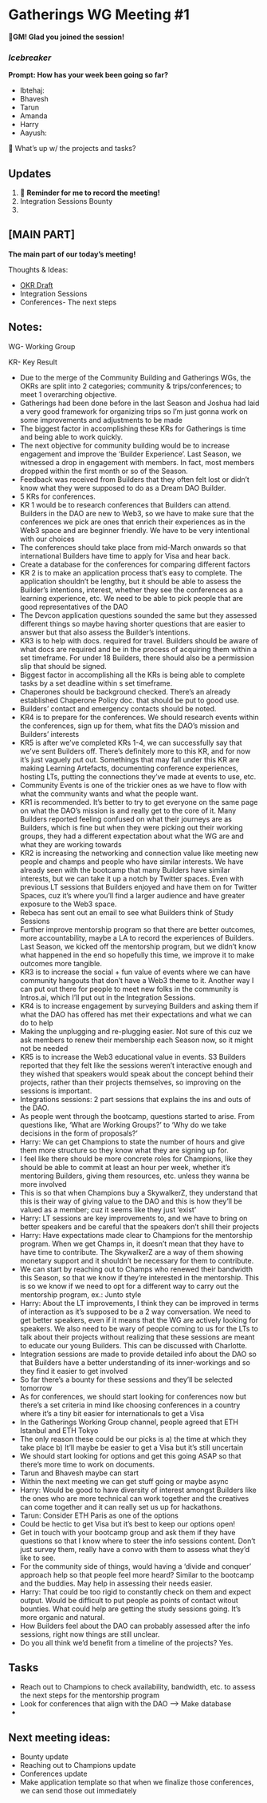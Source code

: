 # Gatherings WG Meeting #1

🌱**GM! Glad you joined the session!** 

### *Icebreaker*

**Prompt: How has your week been going so far?**

- Ibtehaj:
- Bhavesh
- Tarun
- Amanda
- Harry
- Aayush:

<aside>
📢 What’s up w/ the projects and tasks?

## Updates

1. 🔴 **Reminder for me to record the meeting!**
2. Integration Sessions Bounty
3. 
</aside>

## [MAIN PART]

**The main part of our today’s meeting!** 

Thoughts & Ideas:

- [OKR Draft](https://www.notion.so/Gatherings-Working-Group-OKRs-Draft-0615f08f11fd4d009546c23bf4901524?pvs=21)
- Integration Sessions
- Conferences- The next steps

## Notes:

WG- Working Group

KR- Key Result

- Due to the merge of the Community Building and Gatherings WGs, the OKRs are split into 2 categories; community & trips/conferences; to meet 1 overarching objective.
- Gatherings had been done before in the last Season and Joshua had laid a very good framework for organizing trips so I’m just gonna work on some improvements and adjustments to be made
- The biggest factor in accomplishing these KRs for Gatherings is time and being able to work quickly.
- The next objective for community building would be to increase engagement and improve the ‘Builder Experience’. Last Season, we witnessed a drop in engagement with members. In fact, most members dropped within the first month or so of the Season.
- Feedback was received from Builders that they often felt lost or didn’t know what they were supposed to do as a Dream DAO Builder.
- 5 KRs for conferences.
- KR 1 would be to research conferences that Builders can attend. Builders in the DAO are new to Web3, so we have to make sure that the conferences we pick are ones that enrich their experiences as in the Web3 space and are beginner friendly. We have to be very intentional with our choices
- The conferences should take place from mid-March onwards so that international Builders have time to apply for Visa and hear back.
- Create a database for the conferences for comparing different factors
- KR 2 is to make an application process that’s easy to complete. The application shouldn’t be lengthy, but it should be able to assess the Builder’s intentions, interest, whether they see the conferences as a learning experience, etc. We need to be able to pick people that are good representatives of the DAO
- The Devcon application questions sounded the same but they assessed different things so maybe having shorter questions that are easier to answer but that also assess the Builder’s intentions.
- KR3 is to help with docs. required for travel. Builders should be aware of what docs are required and be in the process of acquiring them within a set timeframe. For under 18 Builders, there should also be a permission slip that should be signed.
- Biggest factor in accomplishing all the KRs is being able to complete tasks by a set deadline within s set timeframe.
- Chaperones should be background checked. There’s an already established Chaperone Policy doc. that should be put to good use.
- Builders’ contact and emergency contacts should be noted.
- KR4 is to prepare for the conferences. We should research events within the conferences, sign up for them, what fits the DAO’s mission and Builders’ interests
- KR5 is after we’ve completed KRs 1-4, we can successfully say that we’ve sent Builders off. There’s definitely more to this KR, and for now it’s just vaguely put out. Somethings that may fall under this KR are making Learning Artefacts, documenting conference experiences, hosting LTs, putting the connections they’ve made at events to use, etc.
- Community Events is one of the trickier ones as we have to flow with what the community wants and what the people want.
- KR1 is recommended. It’s better to try to get everyone on the same page on what the DAO’s mission is and really get to the core of it. Many Builders reported feeling confused on what their journeys are as Builders, which is fine but when they were picking out their working groups, they had a different expectation about what the WG are and what they are working towards
- KR2 is increasing the networking and connection value like meeting new people and champs and people who have similar interests. We have already seen with the bootcamp that many Builders have similar interests, but we can take it up a notch by Twitter spaces. Even with previous LT sessions that Builders enjoyed and have them on for Twitter Spaces, cuz it’s where you’ll find a larger audience and have greater exposure to the Web3 space.
- Rebeca has sent out an email to see what Builders think of Study Sessions
- Further improve mentorship program so that there are better outcomes, more accountability, maybe a LA to record the experiences of Builders. Last Season, we kicked off the mentorship program, but we didn’t know what happened in the end so hopefully this time, we improve it to make outcomes more tangible.
- KR3 is to increase the social + fun value of events where we can have community hangouts that don’t have a Web3 theme to it. Another way I can put out there for people to meet new folks in the community is Intros.ai, which I’ll put out in the Integration Sessions.
- KR4 is to increase engagement by surveying Builders and asking them if what the DAO has offered has met their expectations and what we can do to help
- Making the unplugging and re-plugging easier. Not sure of this cuz we ask members to renew their membership each Season now, so it might not be needed
- KR5  is to increase the Web3 educational value in events. S3 Builders reported that they felt like the sessions weren’t interactive enough and they wished that speakers would speak about the concept behind their projects, rather than their projects themselves, so improving on the sessions is important.
- Integrations sessions: 2 part sessions that explains the ins and outs of the DAO.
- As people went through the bootcamp, questions started to arise. From questions like, ‘What are Working Groups?’ to ‘Why do we take decisions in the form of proposals?’
- Harry: We can get Champions to state the number of hours and give them more structure so they know what they are signing up for.
- I feel like there should be more concrete roles for Champions, like they should be able to commit at least an hour per week, whether it’s mentoring Builders, giving them resources, etc. unless they wanna be more involved
- This is so that when Champions buy a SkywalkerZ, they understand that this is their way of giving value to the DAO and this is how they’ll be valued as a member; cuz it seems like they just ‘exist’
- Harry: LT sessions are key improvements to, and we have to bring on better speakers and be careful that the speakers don’t shill their projects
- Harry: Have expectations made clear to Champions for the mentorship program. When we get Champs in, it doesn’t mean that they have to have time to contribute. The SkywalkerZ are a way of them showing monetary support and it shouldn’t be necessary for them to contribute.
- We can start by reaching out to Champs who renewed their bandwidth this Season, so that we know if they’re interested in the mentorship. This is so we know if we need to opt for a different way to carry out the mentorship program, ex.: Junto style
- Harry: About the LT improvements, I think they can be improved in terms of interaction as it’s supposed to be a 2 way conversation. We need to  get better speakers, even if it means that the WG are actively looking for speakers. We also need to be wary of people coming to us for the LTs to talk about their projects without realizing that these sessions are meant to educate our young Builders. This can be discussed with Charlotte.
- Integration sessions are made to provide detailed info about the DAO so that Builders have a better understanding of its inner-workings and so they find it easier to get involved
- So far there’s a bounty for these sessions and they’ll be selected tomorrow
- As for conferences, we should start looking for conferences now but there’s a set criteria in mind like choosing conferences in a country where it’s a tiny bit easier for internationals to get a Visa
- In the Gatherings Working Group channel, people agreed that ETH Istanbul and ETH Tokyo
- The only reason these could be our picks is a) the time at which they take place b) It’ll maybe be easier to get a Visa but it’s still uncertain
- We should start looking for options and get this going ASAP so that there’s more time to work on documents.
- Tarun and Bhavesh maybe can start
- Within the next meeting we can get stuff going or maybe async
- Harry: Would be good to have diversity of interest amongst Builders like the ones who are more technical can work together and the creatives can come together and it can really set us up for hackathons.
- Tarun: Consider ETH Paris as one of the options
- Could be hectic to get Visa but it’s best to keep our options open!
- Get in touch with your bootcamp group and ask them if they have questions so that I know where to steer the info sessions content. Don’t just survey them, really have a convo with them to assess what they’d like to see.
- For the community side of things, would having a ‘divide and conquer’ approach help so that people feel more heard? Similar to the bootcamp and the buddies. May help in assessing their needs easier.
- Harry: That could be too rigid to constantly check on them and expect output. Would be difficult to put people as points of contact witout bounties. What could help are getting the study sessions going. It’s more organic and natural.
- How Builders feel about the DAO can probably assessed after the info sessions, right now things are still unclear.
- Do you all think we’d benefit from a timeline of the projects? Yes.

## Tasks

- Reach out to Champions to check availability, bandwidth, etc. to assess the next steps for the mentorship program
- Look for conferences that align with the DAO —> Make database
- 

## **Next meeting ideas:**

- Bounty update
- Reaching out to Champions update
- Conferences update
- Make application template so that when we finalize those conferences, we can send those out immediately